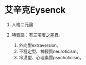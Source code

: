 # 艾辛克Eysenck

1.  人格二元論


3.  特質論：有三項度之差異。
	1.  外向型extraversion。
	2.  不穩定型、神經質neuroticism。
	3.  冷漠型、心理素質psychoticism。
